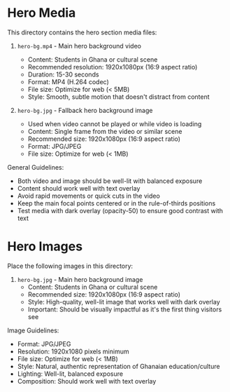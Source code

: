 # Hero Media

This directory contains the hero section media files:

1. `hero-bg.mp4` - Main hero background video
   - Content: Students in Ghana or cultural scene
   - Recommended resolution: 1920x1080px (16:9 aspect ratio)
   - Duration: 15-30 seconds
   - Format: MP4 (H.264 codec)
   - File size: Optimize for web (< 5MB)
   - Style: Smooth, subtle motion that doesn't distract from content

2. `hero-bg.jpg` - Fallback hero background image
   - Used when video cannot be played or while video is loading
   - Content: Single frame from the video or similar scene
   - Recommended size: 1920x1080px (16:9 aspect ratio)
   - Format: JPG/JPEG
   - File size: Optimize for web (< 1MB)

General Guidelines:
- Both video and image should be well-lit with balanced exposure
- Content should work well with text overlay
- Avoid rapid movements or quick cuts in the video
- Keep the main focal points centered or in the rule-of-thirds positions
- Test media with dark overlay (opacity-50) to ensure good contrast with text

# Hero Images

Place the following images in this directory:

1. `hero-bg.jpg` - Main hero background image
   - Content: Students in Ghana or cultural scene
   - Recommended size: 1920x1080px (16:9 aspect ratio)
   - Style: High-quality, well-lit image that works well with dark overlay
   - Important: Should be visually impactful as it's the first thing visitors see

Image Guidelines:
- Format: JPG/JPEG
- Resolution: 1920x1080 pixels minimum
- File size: Optimize for web (< 1MB)
- Style: Natural, authentic representation of Ghanaian education/culture
- Lighting: Well-lit, balanced exposure
- Composition: Should work well with text overlay 